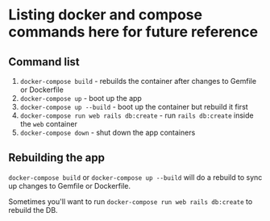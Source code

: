# Listing docker and compose commands here for future reference

## Command list

1. `docker-compose build` - rebuilds the container after changes to Gemfile or Dockerfile
2. `docker-compose up` - boot up the app
  1. `docker-compose up --build` - boot up the container but rebuild it first
3. `docker-compose run web rails db:create` - run `rails db:create` inside the `web` container
4. `docker-compose down` - shut down the app containers

## Rebuilding the app

`docker-compose build` or `docker-compose up --build` will do a rebuild to sync up changes to Gemfile or Dockerfile.

Sometimes you'll want to run `docker-compose run web rails db:create` to rebuild the DB.
